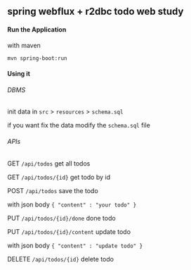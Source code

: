 spring webflux + r2dbc todo web study
---
#### Run the Application 
with maven

```sbtshell
mvn spring-boot:run
```

#### Using it
###### DBMS
init data in `src` > `resources` > `schema.sql` 

if you want fix the data modify the `schema.sql` file

###### APIs
GET `/api/todos` get all todos

GET `/api/todos/{id}` get todo by id

POST `/api/todos` save the todo 

with json body `{ "content" : "your todo" }` 

PUT `/api/todos/{id}/done` done todo

PUT `/api/todos/{id}/content` update todo

with json body `{ "content" : "update todo" }`

DELETE `/api/todos/{id}` delete todo  
